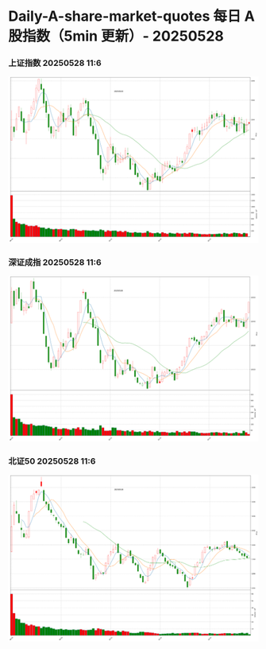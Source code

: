 
# Daily-A-share-market-quotes 每日 A 股指数（5min 更新）- 20250528

### 上证指数 20250528 11:6
![](./fig/2025/5/20250528-sh000001.png)

### 深证成指 20250528 11:6
![](./fig/2025/5/20250528-sz399001.png)

### 北证50 20250528 11:6
![](./fig/2025/5/20250528-bj899050.png)

